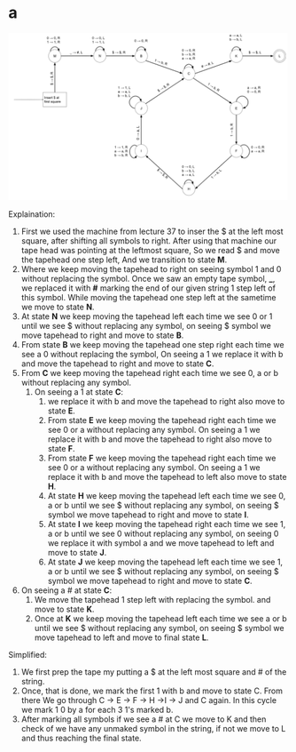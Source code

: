 # a
![Answer](../../img/Assignment/A4/A4_Q3_a_SS_v1.png)

Explaination:
1. First we used the machine from lecture 37 to inser the $\$$ at the left most square, after shifting all symbols to right. After using that machine our tape head was pointing at the leftmost square, So we read $\$$ and move the tapehead one step left, And we transition to state **M**. 
2. Where we keep moving the tapehead to right on seeing symbol 1 and 0 without replacing the symbol. Once we saw an empty tape symbol, **_**, we replaced it with **#** marking the end of our given string 1 step left of this symbol. While moving the tapehead one step left at the sametime we move to state **N**.
3. At state **N** we keep moving the tapehead left each time we see 0 or 1 until we see $\$$ without replacing any symbol, on seeing $\$$ symbol we move tapehead to right and move to state **B**. 
4. From state **B** we keep moving the tapehead one step right each time we see a 0 without replacing the symbol,  On seeing a 1 we replace it with b and move the tapehead to right and move to state **C**.
5. From **C** we keep moving the tapehead right each time we see 0, a or b without replacing any symbol. 
   1. On seeing a 1 at state **C**:
      1. we replace it with b and move the tapehead to right also move to state **E**.
      2. From state **E** we keep moving the tapehead right each time we see 0 or a without replacing any symbol. On seeing a 1 we replace it with b and move the tapehead to right also move to state **F**.
      3. From state **F** we keep moving the tapehead right each time we see 0 or a without replacing any symbol. On seeing a 1 we replace it with b and move the tapehead to left also move to state **H**.
      4. At state **H** we keep moving the tapehead left each time we see 0, a or b until we see $\$$ without replacing any symbol, on seeing $\$$ symbol we move tapehead to right and move to state **I**.
      5.  At state **I** we keep moving the tapehead right each time we see 1, a or b until we see 0 without replacing any symbol, on seeing 0 we replace it with symbol a and we move tapehead to left and move to state **J**.
      6.  At state **J** we keep moving the tapehead left each time we see 1, a or b until we see $\$$ without replacing any symbol, on seeing $\$$ symbol we move tapehead to right and move to state **C**.
  2. On seeing a # at state **C**:
     1. We move the tapehead 1 step left with replacing the symbol. and move to state **K**.
     2. Once at **K** we keep moving the tapehead left each time we see a or b until we see $\$$ without replacing any symbol, on seeing $\$$ symbol we move tapehead to left and move to final state **L**.

Simplified:
1. We first prep the tape my putting a $ at the left most square and # of the string.
2. Once, that is done, we mark the first 1 with b and move to state C. From there We go through C &rarr; E &rarr; F &rarr; H &rarr;I &rarr; J and C again. In this cycle we mark 1 0 by a for each 3 1's marked b. 
3. After marking all symbols if we see a # at C we move to K and then check of we have any unmaked symbol in the string, if not we move to L and thus reaching the final state.
        